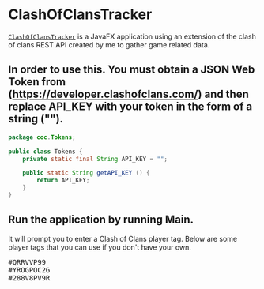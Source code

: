 # ClashOfClansTracker
[`ClashOfClansTracker`](https://github.com/NicolasJott/ClashOfClansTracker)
is a JavaFX application using an extension of the clash of clans REST API created by me to gather game related data.
## In order to use this. You must obtain a JSON Web Token from (https://developer.clashofclans.com/) and then replace API_KEY with your token in the form of a string ("").



```.java
package coc.Tokens;

public class Tokens {
    private static final String API_KEY = "";

    public static String getAPI_KEY () {
        return API_KEY;
    }
}
```

## Run the application by running Main.
It will prompt you to enter a Clash of Clans player tag.
Below are some player tags that you can use if you don't have your own.

<pre>
#QRRVVP99
#YROGPOC2G
#288V8PV9R
</pre>

